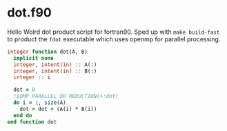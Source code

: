 # dot.f90

Hello Wolrd dot product script for fortran90. Sped up with `make build-fast` to product the `fdot` executable which uses openmp for parallel processing.

```fortran
integer function dot(A, B)
  implicit none
  integer, intent(in) :: A(:)
  integer, intent(in) :: B(:)
  integer :: i

  dot = 0
  !$OMP PARALLEL DO REDUCTION(+:dot)
  do i = 1, size(A)
    dot = dot + (A(i) * B(i))
  end do
end function dot
```
